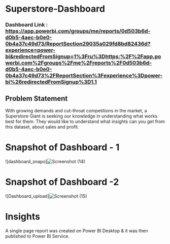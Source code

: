 # Superstore-Dashboard

### Dashboard Link : https://app.powerbi.com/groups/me/reports/0d503b6d-d0b5-4aec-b0e0-0b4a37c49d73/ReportSection29035a029fd8bd82436d?experience=power-bi&redirectedFromSignup=1%3Fru%3Dhttps:%2F%2Fapp.powerbi.com%2Fgroups%2Fme%2Freports%2F0d503b6d-d0b5-4aec-b0e0-0b4a37c49d73%2FReportSection%3Fexperience%3Dpower-bi%26redirectedFromSignup%3D1,1

## Problem Statement

With growing demands and cut-throat competitions in the market, a Superstore Giant is seeking our knowledge in understanding what works best for them. They would like to understand what insights can you get from this dataset, about sales and profit.

# Snapshot of Dashboard - 1 

![dashboard_snapo]![Screenshot (14)](https://github.com/ashubhagwat/Superstore-Data-Analysis---Dashboard/assets/147173907/649abaa9-585a-4798-ac67-79a528a3f3e0)

 
 # Snapshot of Dashboard -2 

 
![Dashboard_upload]![Screenshot (15)](https://github.com/ashubhagwat/Superstore-Data-Analysis---Dashboard/assets/147173907/58d56f73-89f6-4703-ba4e-0e2196ba58f9)

# Insights

A single page report was created on Power BI Desktop & it was then published to Power BI Service.

